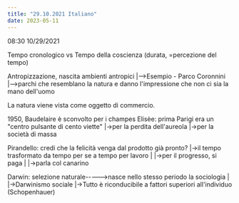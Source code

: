 ```yaml
---
title: "29.10.2021 Italiano"
date: 2023-05-11
---
```

08:30 10/29/2021

Tempo cronologico vs Tempo della coscienza (durata, =percezione del tempo)

Antropizzazione, nascita ambienti antropici
				     |-->Esempio - Parco Coronnini	
				     |-->parchi che resemblano la natura e danno l'impressione che non ci sia la mano dell'uomo

La natura viene vista come oggetto di commercio.

1950, Baudelaire è sconvolto per i champes Elisèe: prima Parigi era un "centro pulsante di cento viette"
			|->per la perdita dell'aureola
			|->per la società di massa
			
Pirandello: credi che la felicità venga dal prodotto già pronto?
	|->il tempo trasformato da tempo per se a tempo per lavoro
	|		|->per il progresso, si paga
	|
	|->parla col canarino

Darwin: selezione naturale----->nasce nello stesso periodo la sociologia
			    |
			    |->Darwinismo sociale
			    |->Tutto è riconducibile a fattori superiori all'individuo (Schopenhauer)
